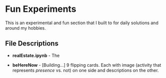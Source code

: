 Fun Experiments
===================================

This is an experimental and fun section that I built to for daily solutions and around my hobbies.


## File Descriptions

* **realEstate.ipynb** - The 

* **beHereNow** - [Building...] 9 flipping cards. Each with image (activity that represents *presence* vs. not) on one side and descriptions on the other. 

